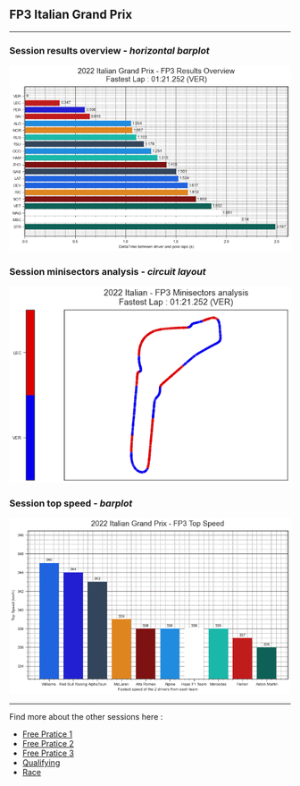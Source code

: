 ## FP3 Italian Grand Prix

---

### Session results overview - *horizontal barplot*

<img src="/output/2022-09-11_Italian_Grand_Prix/fp3_results_overview_white.png?raw=true"/>

### Session minisectors analysis - *circuit layout*

<img src="/output/2022-09-11_Italian_Grand_Prix/fp3_minisectors_analysis_white.png?raw=true"/>

### Session top speed - *barplot*

<img src="/output/2022-09-11_Italian_Grand_Prix/topspeed_fp3_white.png?raw=true"/>

--- 

Find more about the other sessions here :
  - [Free Pratice 1](/page/FP1/2022-09-11_Italian_Grand_Prix)  
  - [Free Pratice 2](/page/FP2/2022-09-11_Italian_Grand_Prix) 
  - [Free Pratice 3](/page/FP3/2022-09-11_Italian_Grand_Prix)
  - [Qualifying](/page/Qualifying/2022-09-11_Italian_Grand_Prix) 
  - [Race](/page/Race/2022-09-11_Italian_Grand_Prix)